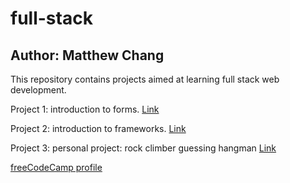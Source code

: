 # full-stack
## Author: Matthew Chang

This repository contains projects aimed at learning full stack web development.

Project 1: introduction to forms. [Link](https://codepen.io/mattychang/pen/WNBXQVe)

Project 2: introduction to frameworks. [Link](https://stackblitz.com/edit/vue-so5eyc?file=src%2Fmain.js)

Project 3: personal project: rock climber guessing hangman [Link](https://stackblitz.com/edit/stackblitz-starters-qefyzk?file=src%2FApp.tsx)

[freeCodeCamp profile](https://www.freecodecamp.org/msc148)
